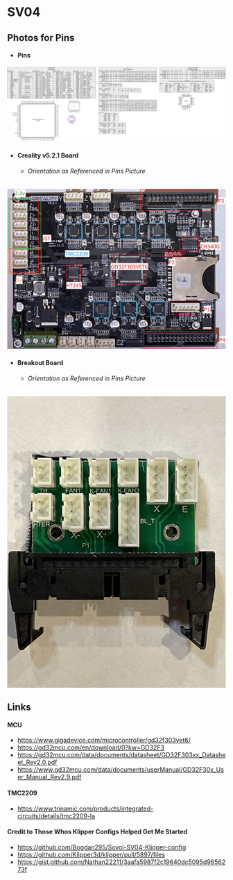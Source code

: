 # SV04

## Photos for Pins
- #### Pins 
![](Photos/Pins_v3.png)
- #### Creality v5.2.1 Board
  - ###### Orientation as Referenced in Pins Picture
![](Photos/Creality_v5.2.1_with_Notes_v2.1.jpeg)
- #### Breakout Board
  - ###### Orientation as Referenced in Pins Picture
![](Photos/Breakout_Board.jpeg)

## Links
#### MCU
- https://www.gigadevice.com/microcontroller/gd32f303vet6/
- https://gd32mcu.com/en/download/0?kw=GD32F3
- https://gd32mcu.com/data/documents/datasheet/GD32F303xx_Datasheet_Rev2.0.pdf
- https://www.gd32mcu.com/data/documents/userManual/GD32F30x_User_Manual_Rev2.9.pdf
#### TMC2209
- https://www.trinamic.com/products/integrated-circuits/details/tmc2209-la
#### Credit to Those Whos Klipper Configs Helped Get Me Started
- https://github.com/Bogdan295/Sovol-SV04-Klipper-config
- https://github.com/Klipper3d/klipper/pull/5897/files
- https://gist.github.com/Nathan22211/3aafa5987f2c19640dc5095d9656273f
